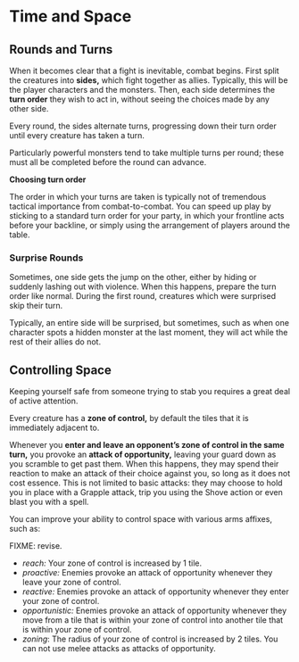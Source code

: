 # Time and Space

## Rounds and Turns

When it becomes clear that a fight is inevitable, combat begins. First split the creatures into **sides,** which fight together as allies. Typically, this will be the player characters and the monsters. Then, each side determines the **turn order** they wish to act in, without seeing the choices made by any other side.

Every round, the sides alternate turns, progressing down their turn order until every creature has taken a turn.

Particularly powerful monsters tend to take multiple turns per round; these must all be completed before the round can advance.

<div class="infobox">

**Choosing turn order**

The order in which your turns are taken is typically not of tremendous tactical importance from combat-to-combat. You can speed up play by sticking to a standard turn order for your party, in which your frontline acts before your backline, or simply using the arrangement of players around the table.

</div>

### Surprise Rounds

Sometimes, one side gets the jump on the other, either by hiding or suddenly lashing out with violence. When this happens, prepare the turn order like normal. During the first round, creatures which were surprised skip their turn.

Typically, an entire side will be surprised, but sometimes, such as when one character spots a hidden monster at the last moment, they will act while the rest of their allies do not.

## Controlling Space

Keeping yourself safe from someone trying to stab you requires a great deal of active attention.

Every creature has a **zone of control,** by default the tiles that it is immediately adjacent to.

Whenever you **enter and leave an opponent’s zone of control in the same turn,** you provoke an **attack of opportunity,** leaving your guard down as you scramble to get past them. When this happens, they may spend their reaction to make an attack of their choice against you, so long as it does not cost essence. This is not limited to basic attacks: they may choose to hold you in place with a Grapple attack, trip you using the Shove action or even blast you with a spell.

You can improve your ability to control space with various arms affixes, such as:

FIXME: revise.

- _reach:_ Your zone of control is increased by 1 tile.
- _proactive:_ Enemies provoke an attack of opportunity whenever they leave your zone of control.
- _reactive:_ Enemies provoke an attack of opportunity whenever they enter your zone of control.
- _opportunistic:_ Enemies provoke an attack of opportunity whenever they move from a tile that is within your zone of control into another tile that is within your zone of control.
- _zoning_: The radius of your zone of control is increased by 2 tiles. You can not use melee attacks as attacks of opportunity.
